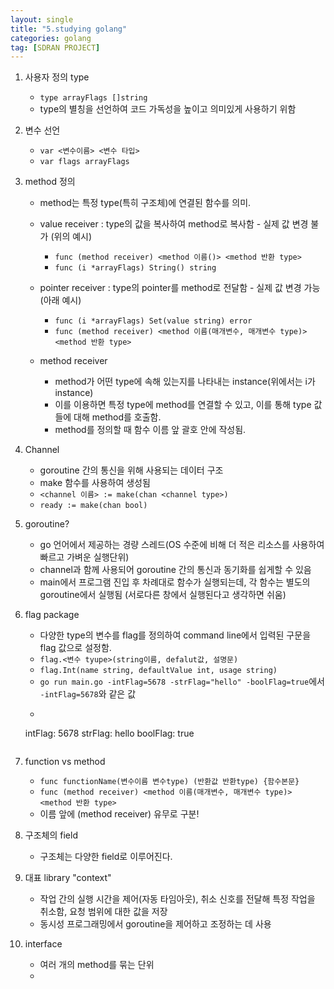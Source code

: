 ```yaml
---
layout: single
title: "5.studying golang"
categories: golang
tag: [SDRAN PROJECT]
---
```




1. 사용자 정의 type
    - `type arrayFlags []string`
    - type의 별칭을 선언하여 코드 가독성을 높이고 의미있게 사용하기 위함

2. 변수 선언
    - `var <변수이름> <변수 타입>`
    - `var flags arrayFlags`

3. method 정의
    - method는 특정 type(특히 구조체)에 연결된 함수를 의미.
    - value receiver : type의 값을 복사하여 method로 복사함 - 실제 값 변경 불가 (위의 예시)
        - `func (method receiver) <method 이름()> <method 반환 type>`
        - `func (i *arrayFlags) String() string`
    - pointer receiver : type의 pointer를 method로 전달함 - 실제 값 변경 가능 (아래 예시)
        - `func (i *arrayFlags) Set(value string) error`
        - `func (method receiver) <method 이름(매개변수, 매개변수 type)> <method 반환 type>`

    - method receiver
        - method가 어떤 type에 속해 있는지를 나타내는 instance(위에서는 i가 instance)
        - 이를 이용하면 특정 type에 method를 연결할 수 있고, 이를 통해 type 값들에 대해 method를 호출함.
        - method를 정의할 때 함수 이름 앞 괄호 안에 작성됨.


4. Channel
    - goroutine 간의 통신을 위해 사용되는 데이터 구조
    - make 함수를 사용하여 생성됨
    - `<channel 이름> := make(chan <channel type>)`
    - `ready := make(chan bool)`

5. goroutine?
    - go 언어에서 제공하는 경량 스레드(OS 수준에 비해 더 적은 리소스를 사용하여 빠르고 가벼운 실행단위)
    - channel과 함께 사용되어 goroutine 간의 통신과 동기화를 쉽게할 수 있음
    - main에서 프로그램 진입 후 차례대로 함수가 실행되는데, 각 함수는 별도의 goroutine에서 실행됨 (서로다른 창에서 실행된다고 생각하면 쉬움)


6. flag package
    - 다양한 type의 변수를 flag를 정의하여 command line에서 입력된 구문을 flag 값으로 설정함.
    - `flag.<변수 tyupe>(string이름, defalut값, 설명문)`
    - `flag.Int(name string, defaultValue int, usage string)`
    - `go run main.go -intFlag=5678 -strFlag="hello" -boolFlag=true`에서 `-intFlag=5678`와 같은 값
    - ```bash
    intFlag: 5678
    strFlag: hello
    boolFlag: true
    ```

7. function vs method
    - `func functionName(변수이름 변수type) (반환값 반환type) {함수본문}`
    - `func (method receiver) <method 이름(매개변수, 매개변수 type)> <method 반환 type>`
    - 이름 앞에 (method receiver) 유무로 구분!

8. 구조체의 field
    - 구조체는 다양한 field로 이루어진다.



9. 대표 library "context"
    - 작업 간의 실행 시간을 제어(자동 타임아웃), 취소 신호를 전달해 특정 작업을 취소함, 요청 범위에 대한 값을 저장
    - 동시성 프로그래밍에서 goroutine을 제어하고 조정하는 데 사용


10. interface
    - 여러 개의 method를 묶는 단위
    - 
